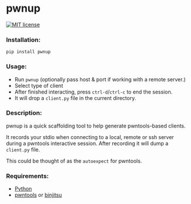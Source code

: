 # pwnup

[![MIT license](http://img.shields.io/badge/license-MIT-brightgreen.svg)](http://opensource.org/licenses/MIT)

### Installation:

`pip install pwnup`

### Usage:

- Run `pwnup` (optionally pass host & port if working with a remote server.)
- Select type of client
- After finished interacting, press `ctrl-d`/`ctrl-c` to end the session.
- It will drop a `client.py` file in the current directory.

### Description:

pwnup is a quick scaffolding tool to help generate pwntools-based clients.

It records your stdio when connecting to a local, remote or ssh server during a pwntools interactive session.  After recording it will dump a `client.py` file.

This could be thought of as the `autoexpect` for pwntools.

### Requirements:
- [Python](https://www.python.org/)
- [pwntools](https://github.com/Gallopsled/pwntools) or [binjitsu](https://github.com/binjitsu/binjitsu)
